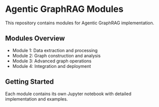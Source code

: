 # Agentic GraphRAG Modules

This repository contains modules for Agentic GraphRAG implementation.

## Modules Overview

- Module 1: Data extraction and processing
- Module 2: Graph construction and analysis  
- Module 3: Advanced graph operations
- Module 4: Integration and deployment

## Getting Started

Each module contains its own Jupyter notebook with detailed implementation and examples.
